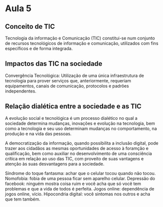# Aula 5

## Conceito de TIC

Tecnologia da informação e Comunicação (TIC) constitui-se num conjunto de recursos tecnológicos de informação e comunicação, utilizados com fins específicos e de forma integrada.

## Impactos das TIC na sociedade 

Convergência Tecnológica: Utilização de uma única infraestrutura de tecnologia para prover serviços que, anteriormente, requeriam equipamentos, canais de comunicação, protocolos e padrões independentes.

## Relação dialética entre a sociedade e as TIC

A evolução social e tecnológica é um processo dialético no qual a sociedade determina mudanças, inovações e evolução na tecnologia, bem como a tecnologia e seu uso determinam mudanças no comportamento, na produção e na vida das pessoas.

A democratização da informação, quando possibilita a inclusão digital, pode trazer aos cidadãos as mesmas oportunidades de acesso à foramção e qualificação, bem como auxiliar no desenvolvimento de uma consciência crítica em relação ao uso das TIC, com proveito de suas vantagens e atenção às suas desvantagens para a sociedade.

Síndrome do toque fantasma: achar que o celular tocou quando não tocou.
Nomofobia: fobia de uma pessoa ficar sem aparelho celular.
Depressão do facebook: ninguém mostra coisa ruim e você acha que só você tem problemas e que a vida de todos é perfeita.
Jogos online: dependência de jogos online, vício.
Hipocondria digital: você sintomas nos outros e acha que tem também.
